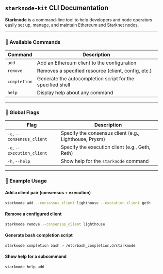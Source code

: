 ## `starknode-kit` CLI Documentation

**Starknode** is a command-line tool to help developers and node operators easily set up, manage, and maintain Ethereum and Starknet nodes.

---

### 📘 Available Commands

| Command      | Description                                                |
| ------------ | ---------------------------------------------------------- |
| `add`        | Add an Ethereum client to the configuration                |
| `remove`     | Removes a specified resource (client, config, etc.)        |
| `completion` | Generate the autocompletion script for the specified shell |
| `help`       | Display help about any command                             |

---

### 🧰 Global Flags

| Flag                       | Description                                            |
| -------------------------- | ------------------------------------------------------ |
| `-c`, `--consensus_client` | Specify the consensus client (e.g., Lighthouse, Prysm) |
| `-e`, `--execution_client` | Specify the execution client (e.g., Geth, Reth)        |
| `-h`, `--help`             | Show help for the `starknode` command                  |

---

### 🧪 Example Usage

#### Add a client pair (consensus + execution)

```bash
starknode add --consensus_client lighthouse --execution_client geth
```

#### Remove a configured client

```bash
starknode remove --consensus_client lighthouse
```

#### Generate bash completion script

```bash
starknode completion bash > /etc/bash_completion.d/starknode
```

#### Show help for a subcommand

```bash
starknode help add
```

